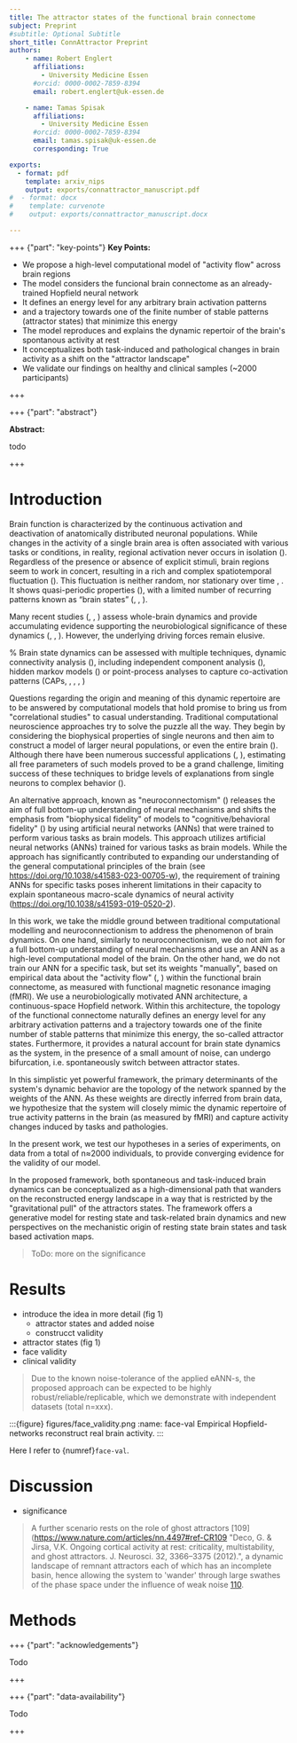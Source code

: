 ```yaml
---
title: The attractor states of the functional brain connectome
subject: Preprint
#subtitle: Optional Subtitle
short_title: ConnAttractor Preprint
authors:
    - name: Robert Englert
      affiliations:
        - University Medicine Essen
      #orcid: 0000-0002-7859-8394
      email: robert.englert@uk-essen.de

    - name: Tamas Spisak
      affiliations:
        - University Medicine Essen
      #orcid: 0000-0002-7859-8394
      email: tamas.spisak@uk-essen.de
      corresponding: True

exports:
  - format: pdf
    template: arxiv_nips
    output: exports/connattractor_manuscript.pdf
#  - format: docx
#    template: curvenote
#    output: exports/connattractor_manuscript.docx

---
```

+++ {"part": "key-points"}
**Key Points:**

- We propose a high-level computational model of "activity flow" across brain regions
- The model considers the funcional brain connectome as an already-trained Hopfield neural network
- It defines an energy level for any arbitrary brain activation patterns
- and a trajectory towards one of the finite number of stable patterns (attractor states) that minimize this energy
- The model reproduces and explains the dynamic repertoir of the brain's spontanous activity at rest
- It conceptualizes both task-induced and pathological changes in brain activity as a shift on the "attractor landscape"
- We validate our findings on healthy and clinical samples (~2000 participants)

+++

+++ {"part": "abstract"}

**Abstract:**

todo

+++

# Introduction

Brain function is characterized by the continuous activation and deactivation of anatomically distributed neuronal populations.
While changes in the activity of a single brain area is often associated with various tasks or conditions, in reality, regional activation never occurs in isolation ([](https://doi.org/10.1038/nn.4502)).
Regardless of the presence or absence of explicit stimuli, brain regions seem to work in concert, resulting in a rich and complex spatiotemporal fluctuation ([](https://doi.org/10.1016/j.cub.2019.06.017)). 
This fluctuation is neither random, nor stationary over time [](https://doi.org/10.1073/pnas.1216856110), [](https://doi.org/10.1073/pnas.1400181111). It shows quasi-periodic properties ([](https://doi.org/10.1016/j.neuroimage.2013.09.029)), with a limited number of recurring patterns known as “brain states” ([](https://doi.org/10.1073/pnas.1705120114), [](https://doi.org/10.1073/pnas.1216856110), [](https://doi.org/10.1016/j.neuroimage.2010.05.081)).

Many recent studies ([](https://doi.org/10.1073/pnas.1121329109), [](https://doi.org/10.1073/pnas.1705120114), [](https://doi.org/10.1073/pnas.1216856110)) assess whole-brain dynamics and provide accumulating evidence supporting the neurobiological significance of these dynamics ([](https://doi.org/10.1016/j.neuroimage.2013.05.079), [](https://doi.org/10.1073/pnas.1418031112), [](10.1038/s41467-020-18717-w)). However, the underlying driving forces remain elusive.

% Brain state dynamics can be assessed with multiple techniques, dynamic connectivity analysis (), including independent component analysis ([](https://doi.org/10.1073/pnas.1121329109)), hidden markov models ([](https://doi.org/10.1073/pnas.1705120114)) or point-process analyses to capture co-activation patterns (CAPs, [](https://doi.org/10.1073/pnas.1216856110), [](https://doi.org/10.1016/j.neuroimage.2015.01.057), [](https://doi.org/10.3389/fnsys.2013.00101), [](https://doi.org/10.1038/s41467-020-18717-w))

Questions regarding the origin and meaning of this dynamic repertoire are to be answered by computational models that hold promise to bring us from "correlational studies" to casual understanding.
Traditional computational neuroscience approaches try to solve the puzzle all the way.
They begin by considering the biophysical properties of single neurons and then aim to construct a model of larger neural populations, or even the entire brain ([](https://doi.org/10.1038/nn.4497)).
Although there have been numerous successful applications ([]( https://doi.org/10.1038/s41593-018-0210-5), [](https://doi.org/10.1093/schbul/sby154)), estimating all free parameters of such models proved to be a grand challenge, limiting success of these techniques to bridge levels of explanations from single neurons to complex behavior ([](https://doi.org/10.1038/nn.4497)).

An alternative approach, known as "neuroconnectomism" ([](https://doi.org/10.1038/s41583-023-00705-w)) releases the aim of full bottom-up understanding of neural mechanisms and shifts the emphasis from "biophysical fidelity" of models to "cognitive/behavioral fidelity" ([](https://doi.org/10.1038/s41593-018-0210-5)) by using artificial neural networks (ANNs) that were trained to perform various tasks as brain models.
This approach utilizes artificial neural networks (ANNs) trained for various tasks as brain models.
While the approach has significantly contributed to expanding our understanding of the general computational principles of the brain (see https://doi.org/10.1038/s41583-023-00705-w), the requirement of training ANNs for specific tasks poses inherent limitations in their capacity to explain spontaneous macro-scale dynamics of neural activity (https://doi.org/10.1038/s41593-019-0520-2).

In this work, we take the middle ground between traditional computational modelling and neuroconnectionism to address the phenomenon of brain dynamics.
On one hand, similarly to neuroconnectionism, we do not aim for a full bottom-up understanding of neural mechanisms and use an ANN as a high-level computational model of the brain.
On the other hand, we do not train our ANN for a specific task, but set its weights "manually", based on empirical data about the "activity flow" ([](http://dx.doi.org/10.1038/nn.4406), [](http://dx.doi.org/10.1038/s41467-017-01000-w)) within the functional brain connectome, as measured with functional magnetic resonance imaging (fMRI). 
We use a neurobiologically motivated ANN architecture, a continuous-space Hopfield network.
Within this architecture, the topology of the functional connectome naturally defines an energy level for any arbitrary activation patterns and a trajectory towards one of the finite number of stable patterns that minimize this energy, the so-called attractor states.
Furthermore, it provides a natural account for brain state dynamics as the system, in the presence of a small amount of noise, can undergo bifurcation, i.e. spontaneously switch between attractor states.

In this simplistic yet powerful framework, the primary determinants of the system's dynamic behavior are the topology of the network spanned by the weights of the ANN.
As these weights are directly inferred from brain data, we hypothesize that the system will closely mimic the dynamic repertoire of true activity patterns in the brain (as measured by fMRI) and capture activity changes induced by tasks and pathologies.

In the present work, we test our hypotheses in a series of experiments, on data from a total of n≈2000 individuals, to provide converging evidence for the validity of our model.

In the proposed framework, both spontaneous and task-induced brain dynamics can be conceptualized as a high-dimensional path that wanders on the reconstructed energy landscape in a way that is restricted by the "gravitational pull" of the attractors states. The framework offers a generative model for resting state and task-related brain dynamics and new perspectives on the mechanistic origin of resting state brain states and task based activation maps.

> ToDo: more on the significance


# Results

- introduce the idea in more detail (fig 1)
  - attractor states and added noise
  - construcct validity
- attractor states (fig 1)
- face validity
- clinical validity

> Due to the known noise-tolerance of the applied eANN-s, the proposed approach can be expected to be highly robust/reliable/replicable, which we demonstrate with independent datasets (total n=xxx).




:::{figure} figures/face_validity.png
:name: face-val
Empirical Hopfield-networks reconstruct real brain activity.
:::

Here I refer to {numref}`face-val`.

# Discussion

- significance

> A further scenario rests on the role of ghost attractors [109](https://www.nature.com/articles/nn.4497#ref-CR109 "Deco, G. & Jirsa, V.K. Ongoing cortical activity at rest: criticality, multistability, and ghost attractors. J. Neurosci. 32, 3366–3375 (2012).", a dynamic landscape of remnant attractors each of which has an incomplete basin, hence allowing the system to 'wander' through large swathes of the phase space under the influence of weak noise [110](https://www.nature.com/articles/nn.4497#ref-CR110 "Tsuda, I. Toward an interpretation of dynamic neural activity in terms of chaotic dynamical systems. Behav. Brain Sci. 24, 793–810 discussion 810–848 (2001).").


# Methods

+++ {"part": "acknowledgements"}

Todo

+++

+++ {"part": "data-availability"}

Todo

+++
